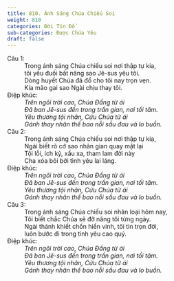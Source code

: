 ```yaml
---
title: 810. Ánh Sáng Chúa Chiếu Soi
weight: 810
categories: Đời Tín Đồ
sub-categories: Được Chúa Yêu
draft: false
---
```

<dl><dt>Câu 1:</dt><dd data-verse="1">Trong ánh sáng Chúa chiếu soi nơi thập tự kia, <br/>tôi yếu đuối bất năng sao Jê-sus yêu tôi. <br/>Dòng huyết Chúa đã đổ cho tôi nay trọn vẹn. <br/>Kia mão gai sao Ngài chịu thay tôi. </dd><dt>Điệp khúc:</dt><dd data-chorus="1"><em>Trên ngôi trời cao, Chúa Đấng từ ái <br/>Đã ban Jê-sus đến trong trần gian, nơi tối tăm. <br/>Yêu thương tội nhân, Cứu Chúa từ ái <br/>Gánh thay nhân thế bao nỗi sầu đau và lo buồn. </em></dd><dt>Câu 2:</dt><dd data-verse="2">Trong ánh sáng Chúa chiếu soi nơi thập tự kia, <br/>Ngài biết rõ cớ sao nhân gian quay mặt lại <br/>Tội lỗi, ích kỷ, xấu xa, tham lam đời này <br/>Cha xóa bôi bởi tình yêu lai láng. </dd><dt>Điệp khúc:</dt><dd data-chorus="1"><em>Trên ngôi trời cao, Chúa Đấng từ ái <br/>Đã ban Jê-sus đến trong trần gian, nơi tối tăm. <br/>Yêu thương tội nhân, Cứu Chúa từ ái <br/>Gánh thay nhân thế bao nỗi sầu đau và lo buồn. </em></dd><dt>Câu 3:</dt><dd data-verse="3">Trong ánh sáng Chúa chiếu soi nhân loại hôm nay, <br/>Tôi biết chắc Chúa sẽ đỡ nâng tôi từng ngày. <br/>Ngài thánh khiết chốn hiển vinh, tôi tin trọn đời, <br/>luôn bước đi trong tình yêu cao quý. </dd><dt>Điệp khúc:</dt><dd data-chorus="1"><em>Trên ngôi trời cao, Chúa Đấng từ ái <br/>Đã ban Jê-sus đến trong trần gian, nơi tối tăm. <br/>Yêu thương tội nhân, Cứu Chúa từ ái <br/>Gánh thay nhân thế bao nỗi sầu đau và lo buồn. </em></dd></dl>